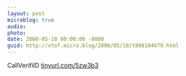 ```yaml
---
layout: post
microblog: true
audio: 
photo: 
date: 2008-05-10 00:00:00 -0000
guid: http://xtof.micro.blog/2008/05/10/t808184679.html
---
```

CallVerifiID [tinyurl.com/5zw3b3](http://tinyurl.com/5zw3b3)
